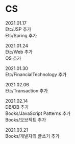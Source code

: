 # CS  
  
2021.01.17  
Etc/JSP 추가  
Etc/Spring 추가  
  
2021.01.24  
Etc/Web 추가  
OS 추가  

2021.01.30  
Etc/FinancialTechnology 추가   

2021.02.06  
Etc/Transaction 추가  

2021.02.14  
DB/DB 추가  
Books/JavaScript Patterns 추가  
Books/오브젝트 추가  

2021.03.21  
Books/개발자의 글쓰기 추가  